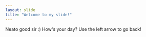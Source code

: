 ```yaml
---
layout: slide
title: "Welcome to my slide!"
---
```

Neato good sir :) How's your day? 
Use the left arrow to go back!
